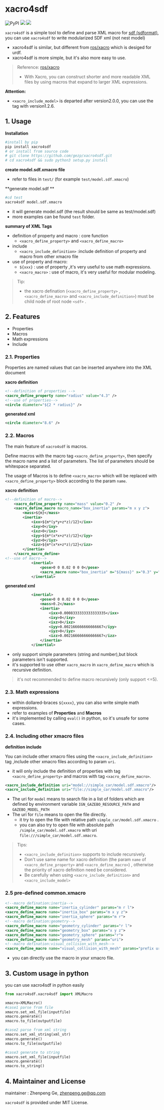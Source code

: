 # xacro4sdf

![PyPI](https://img.shields.io/pypi/v/xacro4sdf)  ![](https://img.shields.io/pypi/l/xacro4sdf) ![](https://img.shields.io/pypi/dm/xacro4sdf)

`xacro4sdf` is a simple tool to define and parse XML macro for [sdf (sdformat)](http://sdformat.org/), you can use `xacro4sdf` to write modularized SDF xml (not nest model) 

* xacro4sdf is similar, but different from  [ros/xacro](https://github.com/ros/xacro) which is desiged for urdf. 
* xacro4sdf is more simple, but it's also more easy to use.

> Reference: [ros/xacro](https://github.com/ros/xacro)
>
> * With Xacro, you can construct shorter and more readable XML files by using macros that expand to larger XML expressions. 

**Attention:**

* `<xacro_include_model>` is departed after version2.0.0,  you can use  the tag with version1.2.6.

## 1. Usage

**Installation**

```bash
#install by pip
pip install xacro4sdf 
# or install from source code
# git clone https://github.com/gezp/xacro4sdf.git
# cd xacro4sdf && sudo python3 setup.py install
```

**create model.sdf.xmacro file**

* refer to files in `test/`  (for example `test/model.sdf.xmacro`)

**generate  model.sdf **

```bash
#cd test
xacro4sdf model.sdf.xmacro
```

* it will generate model.sdf (the result should be same as test/model.sdf)
* more examples can be found `test` folder.

**summary of XML Tags**

* definition of property and macro : core function
  * `<xacro_define_property>` and `<xacro_define_macro>`
* include 
  * `<xacro_include_definition>` :include definition of property and macro from other xmacro file
* use of property and macro:
  * `${xxx}` : use of property ,it's very useful to use math expressions.
  * `<xacro_macro>` : use of macro, it's very useful for modular modeling.

> Tip:
>
> * the xacro defination (`<xacro_define_property>` , `<xacro_define_macro>` and  `<xacro_include_definition>`) must be child node of root node `<sdf>` .

## 2. Features

* Properties	
* Macros
* Math expressions
* Include

### 2.1. Properties

Properties are named values that can be inserted anywhere into the XML document

**xacro definition**

```xml
<!--definition of properties -->
<xacro_define_property name="radius" value="4.3" />
<!--use of properties-->
<circle diameter="${2 * radius}" />
```

**generated xml**

```xml
<circle diameter="8.6" />
```

### 2.2. Macros

The main feature of `xacro4sdf` is macros.

Define macros with the macro tag `<xacro_define_property>`, then specify the macro name and a list of parameters. The list of parameters should be whitespace separated. 

The  usage of Macros is to define `<xacro_macro>` which will be replaced with `<xacro_define_property>`  block  according to the param `name`.

**xacro definition**

```xml
<!--definition of macro-->
	<xacro_define_property name="mass" value="0.2" />
	<xacro_define_macro macro_name="box_inertia" params="m x y z">
        <mass>${m}</mass>
        <inertia>
            <ixx>${m*(y*y+z*z)/12}</ixx>
            <ixy>0</ixy>
            <ixz>0</ixz>
            <iyy>${m*(x*x+z*z)/12}</iyy>
            <iyz>0</iyz>
            <izz>${m*(x*x+z*z)/12}</izz>
        </inertia>
    </xacro_macro_define>
<!--use of macro-->
            <inertial>
                <pose>0 0 0.02 0 0 0</pose>
                <xacro_macro name="box_inertia" m="${mass}" x="0.3" y="0.1" z="0.2"/>
            </inertial>
```

**generated xml**

```xml
			<inertial>
				<pose>0 0 0.02 0 0 0</pose>
				<mass>0.2</mass>
				<inertia>
					<ixx>0.0008333333333333335</ixx>
					<ixy>0</ixy>
					<ixz>0</ixz>
					<iyy>0.002166666666666667</iyy>
					<iyz>0</iyz>
					<izz>0.002166666666666667</izz>
				</inertia>
			</inertial>
```

* only support simple parameters (string and number),but block parameters isn't supported.
* it's supported to use other  `xacro_macro`  in `xacro_define_macro` which is recursive definition.

> it's not recommended to define macro recursively (only support <=5).

### 2.3. Math expressions

* within dollared-braces `${xxxx}`, you can also write simple math expressions.
* refer to examples of  **Properties** and **Macros** 
* it's implemented by calling `eval()` in python, so it's unsafe for some cases.

### 2.4. Including other xmacro files

**definition include**

You can include other xmacro files using the `<xacro_include_definition>` tag ,include other xmacro files according to param `uri`.

*  it will only include the definition of properties with tag `<xacro_define_property>` and macros with tag `<xacro_define_macro>`.

```xml
<xacro_include_definition uri="model://simple_car/model.sdf.xmacro"/>
<xacro_include_definition uri="file://simple_car/model.sdf.xmacro"/>
```

* The uri for `model` means to search file in a list of folders which are defined by  environment variable `IGN_GAZEBO_RESOURCE_PATH` and `GAZEBO_MODEL_PATH`
* The uri for `file` means to open the file directly.
  *  it try to open the file with relative path `simple_car/model.sdf.xmacro` . 
  * you can also try to open file with absolute path `/simple_car/model.sdf.xmacro` with uri `file:///simple_car/model.sdf.xmacro`.

>  Tips: 
>
>  *   `<xacro_include_definition>`  supports  to include  recursively.  
>  *  Don't use same name for  xacro definition (the param `name` of  `<xacro_define_property>`  and `<xacro_define_macro>`) , otherwise the priority of xacro definition need be considered.
>  * Be carefully when using  `<xacro_include_definition>`  and `<xacro_include_model>`

### 2.5 pre-defined common.xmacro

```xml
<!--macro defination:inertia-->
<xacro_define_macro name="inertia_cylinder" params="m r l">
<xacro_define_macro name="inertia_box" params="m x y z">
<xacro_define_macro name="inertia_sphere" params="m r">
<!--macro defination:geometry-->
<xacro_define_macro name="geometry_cylinder" params="r l">
<xacro_define_macro name="geometry_box" params="x y z">
<xacro_define_macro name="geometry_sphere" params="r">
<xacro_define_macro name="geometry_mesh" params="uri">
<!--macro defination:visual_collision_with_mesh-->
<xacro_define_macro name="visual_collision_with_mesh" params="prefix uri">
```

* you can directly use the  macro in your xmacro file.

## 3. Custom usage in python

you can use xacro4sdf  in python easily

```python
from xacro4sdf.xacro4sdf import XMLMacro

xmacro=XMLMacro()
#case1 parse from file
xmacro.set_xml_file(inputfile)
xmacro.generate()
xmacro.to_file(outputfile)

#case2 parse from xml string
xmacro.set_xml_string(xml_str)
xmacro.generate()
xmacro.to_file(outputfile)

#case3 generate to string
xmacro.set_xml_file(inputfile)
xmacro.generate()
xmacro.to_string()
```

## 4. Maintainer and License 

maintainer : Zhenpeng Ge, zhenpeng.ge@qq.com

`xacro4sdf` is provided under MIT License.